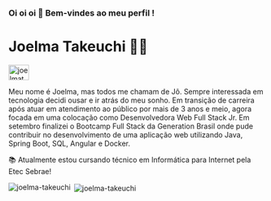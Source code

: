 ### Oi oi oi :wave: Bem-vindes ao meu perfil ! 
# Joelma Takeuchi :woman_technologist:

<p align="left">
<a href="https://linkedin.com/in/joelmatakeuchi" target="blank"><img align="center" src="https://cdn.jsdelivr.net/npm/simple-icons@3.0.1/icons/linkedin.svg" alt="joelmatakeuchi" height="30" width="40" /></a>
</p>




Meu nome é Joelma, mas todos me chamam de Jô. Sempre interessada em tecnologia decidi ousar e ir atrás do meu sonho.
Em transição de carreira após atuar em atendimento ao público por mais de 3 anos e meio, agora focada em uma colocação como Desenvolvedora Web Full Stack Jr.
Em setembro finalizei o Bootcamp Full Stack da Generation Brasil onde pude contribuir no desenvolvimento de uma aplicação web utilizando Java, Spring Boot, SQL, Angular  e Docker.

:books: Atualmente estou cursando técnico em  Informática para Internet pela Etec Sebrae!<br>




<p><img align="left" src="https://github-readme-stats.vercel.app/api/top-langs/?username=joelma-takeuchi&layout=compact" alt="joelma-takeuchi" /></p>

<p>&nbsp;<img align="center" src="https://github-readme-stats.vercel.app/api?username=joelma-takeuchi&show_icons=true" alt="joelma-takeuchi" /></p>



<!--
**joelma-takeuchi/joelma-takeuchi** is a ✨ _special_ ✨ repository because its `README.md` (this file) appears on your GitHub profile.
